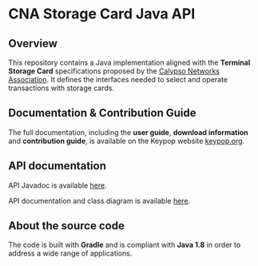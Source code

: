 # CNA Storage Card Java API

## Overview

This repository contains a Java implementation aligned with the **Terminal Storage Card** specifications proposed
by the [Calypso Networks Association](https://www.calypsonet.org). It defines the interfaces needed to select and operate transactions with 
storage cards.

## Documentation & Contribution Guide

The full documentation, including the **user guide**, **download information** and **contribution guide**, is available 
on the Keypop website [keypop.org](https://keypop.org/).

## API documentation

API Javadoc is available [here](https://docs.keypop.org/keypop-storagecard-java-api).

API documentation and class diagram is available 
[here](https://docs.terminal-api.calypsonet.org/).

## About the source code

The code is built with **Gradle** and is compliant with **Java 1.8** in order to address a wide range of applications.
